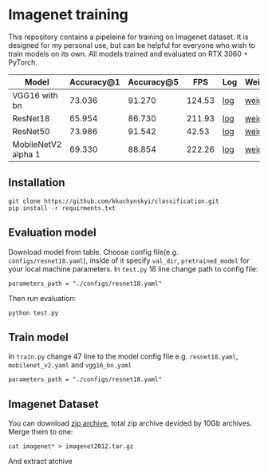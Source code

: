 # Imagenet training
This repository contains a pipeleine for training on Imagenet dataset. It is designed for my personal use, but can be helpful for everyone who wish to train models on its own. All models trained and evaluated on RTX 3060 + PyTorch.  

| Model | Accuracy@1 | Accuracy@5 | FPS | Log | Weights |
| --- | --- | --- | --- | --- | --- |
| VGG16 with bn | 73.036 | 91.270 | 124.53 | [log](https://drive.google.com/file/d/1ejryvdIAeQXf6mRLCSdxaaalHc1dYvUH/view?usp=sharing)| [weight](https://drive.google.com/file/d/16H-NDYwCB7AimxIdIDRkF6QuLm8MQa0j/view?usp=sharing)| 
| ResNet18 | 65.954| 86.730 | 211.93 | [log](https://drive.google.com/file/d/1gGvlGhNw18VT_i_dFoqJG_sIH3K5AAmt/view?usp=sharing) | [weight](https://drive.google.com/file/d/128_895Oe9gxiBfLaYPJFnOgthcF4DHP5/view?usp=sharing) |
| ResNet50 | 73.986| 91.542 | 42.53 | [log](https://drive.google.com/file/d/1OaZK98GUGxegeNJuRXaIGsRHGTVxz0VD/view?usp=sharing) | [weight](https://drive.google.com/file/d/1OaZK98GUGxegeNJuRXaIGsRHGTVxz0VD/view?usp=sharing) |
| MobileNetV2 alpha 1 | 69.330 | 88.854 | 222.26 | [log](https://drive.google.com/file/d/16OuLP3MW7i3O17FlsHDkxo0ByAODjrgy/view?usp=sharing) | [weight](https://drive.google.com/file/d/1gUoJko-RpxoxXKZ72dt4e20kUJHGqObJ/view?usp=sharing) |


## Installation
```
git clone https://github.com/kkuchynskyi/classification.git
pip install -r requirments.txt
```



## Evaluation model
Download model from table. Choose config file(e.g. `configs/resnet18.yaml`), inside of it specify `val_dir`, `pretrained_model` for your local machine parameters. In `test.py` 18 line change path to config file:
```
parameters_path = "./configs/resnet18.yaml"
```
Then run evaluation:
```
python test.py
```
## Train model
In `train.py` change 47 line to the model config file e.g. `resnet18.yaml`, `mobilenet_v2.yaml` and `vgg16_bn.yaml`
```
parameters_path = "./configs/resnet18.yaml"
```


## Imagenet Dataset
You can download [zip archive](https://drive.google.com/drive/folders/1-C0K1vT4YQe4cZgZ_XV_U_IMoCH3wwbt?usp=sharing), total zip archive devided by 10Gb archives.
Merge them to one:
```
cat imagenet* > imagenet2012.tar.gz
```
And extract atchive
